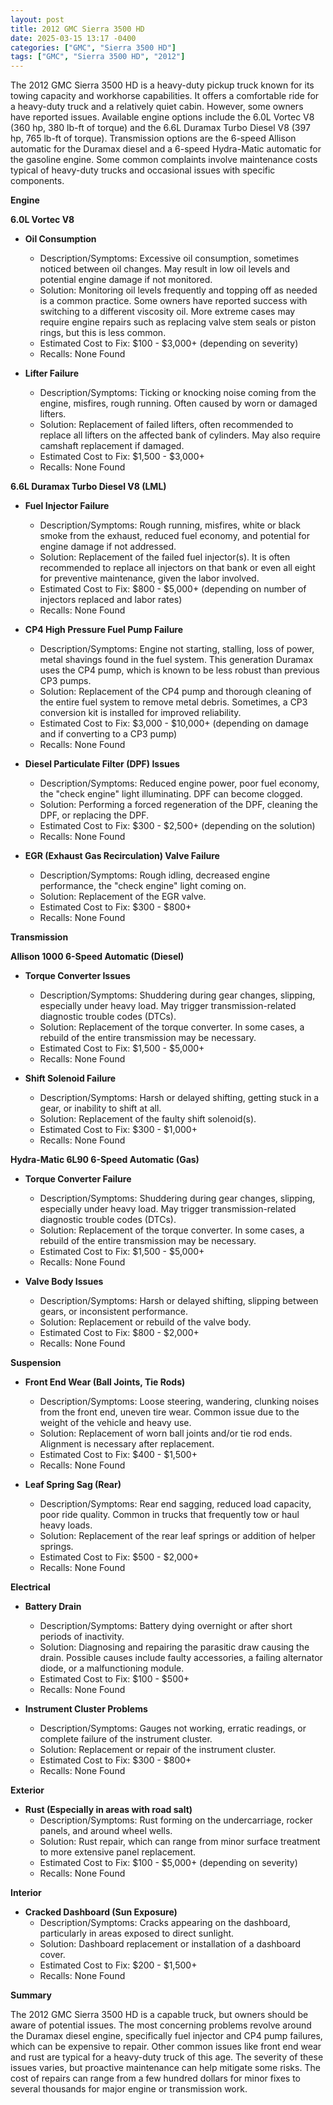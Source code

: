 ```yaml
---
layout: post
title: 2012 GMC Sierra 3500 HD
date: 2025-03-15 13:17 -0400
categories: ["GMC", "Sierra 3500 HD"]
tags: ["GMC", "Sierra 3500 HD", "2012"]
---
```

The 2012 GMC Sierra 3500 HD is a heavy-duty pickup truck known for its towing capacity and workhorse capabilities. It offers a comfortable ride for a heavy-duty truck and a relatively quiet cabin. However, some owners have reported issues. Available engine options include the 6.0L Vortec V8 (360 hp, 380 lb-ft of torque) and the 6.6L Duramax Turbo Diesel V8 (397 hp, 765 lb-ft of torque). Transmission options are the 6-speed Allison automatic for the Duramax diesel and a 6-speed Hydra-Matic automatic for the gasoline engine. Some common complaints involve maintenance costs typical of heavy-duty trucks and occasional issues with specific components.

**Engine**

**6.0L Vortec V8**
*   **Oil Consumption**
    *   Description/Symptoms: Excessive oil consumption, sometimes noticed between oil changes. May result in low oil levels and potential engine damage if not monitored.
    *   Solution: Monitoring oil levels frequently and topping off as needed is a common practice. Some owners have reported success with switching to a different viscosity oil. More extreme cases may require engine repairs such as replacing valve stem seals or piston rings, but this is less common.
    *   Estimated Cost to Fix: $100 - $3,000+ (depending on severity)
    *   Recalls: None Found

* **Lifter Failure**
    * Description/Symptoms: Ticking or knocking noise coming from the engine, misfires, rough running. Often caused by worn or damaged lifters.
    * Solution: Replacement of failed lifters, often recommended to replace all lifters on the affected bank of cylinders. May also require camshaft replacement if damaged.
    * Estimated Cost to Fix: $1,500 - $3,000+
    * Recalls: None Found

**6.6L Duramax Turbo Diesel V8 (LML)**
*   **Fuel Injector Failure**
    *   Description/Symptoms: Rough running, misfires, white or black smoke from the exhaust, reduced fuel economy, and potential for engine damage if not addressed.
    *   Solution: Replacement of the failed fuel injector(s). It is often recommended to replace all injectors on that bank or even all eight for preventive maintenance, given the labor involved.
    *   Estimated Cost to Fix: $800 - $5,000+ (depending on number of injectors replaced and labor rates)
    *   Recalls: None Found

*   **CP4 High Pressure Fuel Pump Failure**
    *   Description/Symptoms: Engine not starting, stalling, loss of power, metal shavings found in the fuel system. This generation Duramax uses the CP4 pump, which is known to be less robust than previous CP3 pumps.
    *   Solution: Replacement of the CP4 pump and thorough cleaning of the entire fuel system to remove metal debris. Sometimes, a CP3 conversion kit is installed for improved reliability.
    *   Estimated Cost to Fix: $3,000 - $10,000+ (depending on damage and if converting to a CP3 pump)
    *   Recalls: None Found

*   **Diesel Particulate Filter (DPF) Issues**
    *   Description/Symptoms: Reduced engine power, poor fuel economy, the "check engine" light illuminating. DPF can become clogged.
    *   Solution: Performing a forced regeneration of the DPF, cleaning the DPF, or replacing the DPF.
    *   Estimated Cost to Fix: $300 - $2,500+ (depending on the solution)
    *   Recalls: None Found

*   **EGR (Exhaust Gas Recirculation) Valve Failure**
    *   Description/Symptoms: Rough idling, decreased engine performance, the "check engine" light coming on.
    *   Solution: Replacement of the EGR valve.
    *   Estimated Cost to Fix: $300 - $800+
    *   Recalls: None Found

**Transmission**

**Allison 1000 6-Speed Automatic (Diesel)**

*   **Torque Converter Issues**
    *   Description/Symptoms: Shuddering during gear changes, slipping, especially under heavy load. May trigger transmission-related diagnostic trouble codes (DTCs).
    *   Solution: Replacement of the torque converter. In some cases, a rebuild of the entire transmission may be necessary.
    *   Estimated Cost to Fix: $1,500 - $5,000+
    *   Recalls: None Found

*   **Shift Solenoid Failure**
    *   Description/Symptoms: Harsh or delayed shifting, getting stuck in a gear, or inability to shift at all.
    *   Solution: Replacement of the faulty shift solenoid(s).
    *   Estimated Cost to Fix: $300 - $1,000+
    *   Recalls: None Found

**Hydra-Matic 6L90 6-Speed Automatic (Gas)**
* **Torque Converter Failure**
    * Description/Symptoms: Shuddering during gear changes, slipping, especially under heavy load. May trigger transmission-related diagnostic trouble codes (DTCs).
    * Solution: Replacement of the torque converter. In some cases, a rebuild of the entire transmission may be necessary.
    * Estimated Cost to Fix: $1,500 - $5,000+
    * Recalls: None Found

* **Valve Body Issues**
    * Description/Symptoms: Harsh or delayed shifting, slipping between gears, or inconsistent performance.
    * Solution: Replacement or rebuild of the valve body.
    * Estimated Cost to Fix: $800 - $2,000+
    * Recalls: None Found

**Suspension**

*   **Front End Wear (Ball Joints, Tie Rods)**
    *   Description/Symptoms: Loose steering, wandering, clunking noises from the front end, uneven tire wear. Common issue due to the weight of the vehicle and heavy use.
    *   Solution: Replacement of worn ball joints and/or tie rod ends. Alignment is necessary after replacement.
    *   Estimated Cost to Fix: $400 - $1,500+
    *   Recalls: None Found

*   **Leaf Spring Sag (Rear)**
    *   Description/Symptoms: Rear end sagging, reduced load capacity, poor ride quality. Common in trucks that frequently tow or haul heavy loads.
    *   Solution: Replacement of the rear leaf springs or addition of helper springs.
    *   Estimated Cost to Fix: $500 - $2,000+
    *   Recalls: None Found

**Electrical**

*   **Battery Drain**
    *   Description/Symptoms: Battery dying overnight or after short periods of inactivity.
    *   Solution: Diagnosing and repairing the parasitic draw causing the drain. Possible causes include faulty accessories, a failing alternator diode, or a malfunctioning module.
    *   Estimated Cost to Fix: $100 - $500+
    *   Recalls: None Found

*   **Instrument Cluster Problems**
    *   Description/Symptoms: Gauges not working, erratic readings, or complete failure of the instrument cluster.
    *   Solution: Replacement or repair of the instrument cluster.
    *   Estimated Cost to Fix: $300 - $800+
    *   Recalls: None Found

**Exterior**

*   **Rust (Especially in areas with road salt)**
    *   Description/Symptoms: Rust forming on the undercarriage, rocker panels, and around wheel wells.
    *   Solution: Rust repair, which can range from minor surface treatment to more extensive panel replacement.
    *   Estimated Cost to Fix: $100 - $5,000+ (depending on severity)
    *   Recalls: None Found

**Interior**

*   **Cracked Dashboard (Sun Exposure)**
    *   Description/Symptoms: Cracks appearing on the dashboard, particularly in areas exposed to direct sunlight.
    *   Solution: Dashboard replacement or installation of a dashboard cover.
    *   Estimated Cost to Fix: $200 - $1,500+
    *   Recalls: None Found

**Summary**

The 2012 GMC Sierra 3500 HD is a capable truck, but owners should be aware of potential issues. The most concerning problems revolve around the Duramax diesel engine, specifically fuel injector and CP4 pump failures, which can be expensive to repair. Other common issues like front end wear and rust are typical for a heavy-duty truck of this age. The severity of these issues varies, but proactive maintenance can help mitigate some risks. The cost of repairs can range from a few hundred dollars for minor fixes to several thousands for major engine or transmission work.

